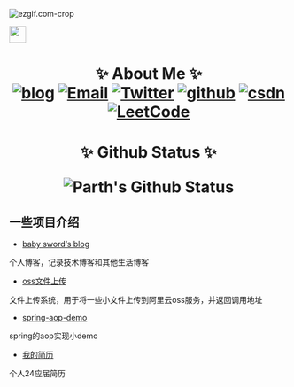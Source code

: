 ![ezgif.com-crop](https://2290653824-github-io.oss-cn-hangzhou.aliyuncs.com/ezgif.com-crop.gif)



 <img src="https://2290653824-github-io.oss-cn-hangzhou.aliyuncs.com/68747470733a2f2f6d656469612e67697068792e636f6d2f6d656469612f57556c706c634d704f43456d5447427442572f67697068792e676966.gif" width="30" align="center">

<h1 align="center">
✨ About Me ✨



<div align="center">
<a href="https://2290653824.github.io" target="_blank"><img alt="blog" src="https://img.shields.io/badge/blog-2290653824.github.io-blue?style=flat&logo=google-chrome"></a>
<a href="mailto:zhengjianemail@gmail.com"><img alt="Email" src="https://img.shields.io/badge/Email-zhengjianemail@gmail.com-blue?style=flat&logo=gmail"></a>
<a href="https://twitter.com/zhengjian54536" target="_blank"><img alt="Twitter" src="https://img.shields.io/badge/Twitter-zhengjian54536-blue?style=flat&logo=Twitter"></a>
<a href="https://github.com/2290653824" target="_blank"><img alt="github" src="https://img.shields.io/badge/github-2290653824-blue?style=flat&logo=github"></a>
<a href="https://blog.csdn.net/qq_56769991"><img alt="csdn" src="https://img.shields.io/badge/csdn-sword to coding-blue?style=flat&logo=csdn"></a>
<a href="https://leetcode.cn/u/z-baby-sword/"><img alt="LeetCode" src="https://img.shields.io/badge/LeetCode-Z BABY SWORD-blue?style=flat&logo=LeetCode"></a>
</div></h1>






<h1 align="center">
✨ Github Status ✨




<div align = "center">

![Parth's Github Status](https://github-readme-stats.vercel.app/api?username=2290653824&show_icons=true&title_color=3793c4&icon_color=ffbb00&text_color=ffffff&bg_color=000000)
</div></h1>


## 一些项目介绍

- [baby sword‘s blog](https://github.com/2290653824/myVuePressBlog)

个人博客，记录技术博客和其他生活博客



- [oss文件上传](https://github.com/2290653824/oss-file)

文件上传系统，用于将一些小文件上传到阿里云oss服务，并返回调用地址


- [spring-aop-demo](https://github.com/2290653824/spring-aop-demo)

spring的aop实现小demo


- [我的简历](
  https://other-file-manager.oss-cn-hangzhou.aliyuncs.com/resume/20230627211907_%E9%83%91%E5%89%91_java%E5%90%8E%E7%AB%AF_15397606402.pdf)

个人24应届简历
